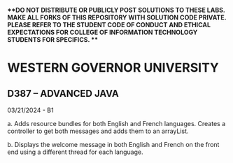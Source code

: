 <strong> **DO NOT DISTRIBUTE OR PUBLICLY POST SOLUTIONS TO THESE LABS. MAKE ALL FORKS OF THIS REPOSITORY WITH SOLUTION CODE PRIVATE. PLEASE REFER TO THE STUDENT CODE OF CONDUCT AND ETHICAL EXPECTATIONS FOR COLLEGE OF INFORMATION TECHNOLOGY STUDENTS FOR SPECIFICS. ** </strong>

# WESTERN GOVERNOR UNIVERSITY 
## D387 – ADVANCED JAVA

03/21/2024 - B1

a. Adds resource bundles for both English and French languages. Creates a controller to get both messages and adds them to an arrayList.

b. Displays the welcome message in both English and French on the front end using a different thread for each language.